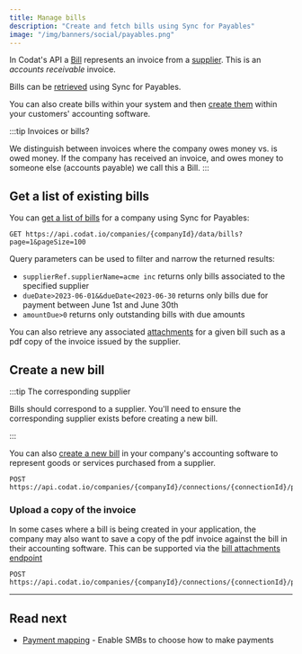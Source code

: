```yaml
---
title: Manage bills
description: "Create and fetch bills using Sync for Payables"
image: "/img/banners/social/payables.png"
---
```


In Codat's API a [Bill](/sync-for-payables-api#/schemas/Bill) represents an invoice from a [supplier](/sync-for-payables-api#/schemas/Supplier). This is an *accounts receivable* invoice.

Bills can be [retrieved](/sync-for-payables-api#/operations/list-bills) using Sync for Payables.

You can also create bills within your system and then [create them](https://docs.codat.io/sync-for-payables-api#/operations/create-bill) within your customers' accounting software.

:::tip Invoices or bills?

We distinguish between invoices where the company owes money vs. is owed money. If the company has received an invoice, and owes money to someone else (accounts payable) we call this a Bill.
:::

## Get a list of existing bills

You can [get a list of bills](/sync-for-payables-api#/operations/list-bills) for a company using Sync for Payables:

```http request title="List bills"
GET https://api.codat.io/companies/{companyId}/data/bills?page=1&pageSize=100
```

Query parameters can be used to filter and narrow the returned results:

- `supplierRef.supplierName=acme inc` returns only bills associated to the specified supplier
- `dueDate>2023-06-01&&dueDate<2023-06-30` returns only bills due for payment between June 1st and June 30th
- `amountDue>0` returns only outstanding bills with due amounts

You can also retrieve any associated [attachments](/sync-for-payables-api#/operations/download-bill-attachment) for a given bill such as a pdf copy of the invoice issued by the supplier.

## Create a new bill

:::tip The corresponding supplier

Bills should correspond to a supplier. You'll need to ensure the corresponding supplier exists before creating a new bill.

:::

You can also [create a new bill](/sync-for-payables-api#/operations/create-bill) in your company's accounting software to represent goods or services purchased from a supplier.

```http request title="Create bill"
POST https://api.codat.io/companies/{companyId}/connections/{connectionId}/push/bills
```

### Upload a copy of the invoice

In some cases where a bill is being created in your application, the company may also want to save a copy of the pdf invoice against the bill in their accounting software. This can be supported via the [bill attachments endpoint](/sync-for-payables-api#/operations/upload-bill-attachments)

```http request title="Upload bill attachment"
POST https://api.codat.io/companies/{companyId}/connections/{connectionId}/push/bills/{billId}/attachments
```

---

## Read next

- [Payment mapping](/usecases/bill-pay/mapping) - Enable SMBs to choose how to make payments
